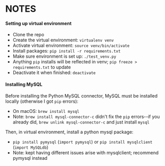 # NOTES

#### Setting up virtual environment
- Clone the repo
- Create the virtual environment: `virtualenv venv`
- Activate virtual environment: `source venv/bin/activate`
- Install packages: `pip install -r requirements.txt`
- Make sure environment is set up: `./test_venv.py`
- Anything `pip` installs will be reflected in venv; `pip freeze > requirements.txt` to update
- Deactivate it when finished: `deactivate`

#### Installing MySQL
Before installing the Python MySQL connector, MySQL must be installed locally (otherwise I got `pip` errors):
- On macOS: `brew install mysql`
- Note: `brew install mysql-connector-c` didn't fix the `pip` errors--if you already did, `brew unlink mysql-connector-c` and just install `mysql` 

Then, in virtual environment, install a python mysql package: 
- `pip install pymysql` (`import pymysql`) or `pip install mysqlclient` (`import MySQLdb`)
- Note: kept having different issues arise with mysqlclient; recommend pymysql instead